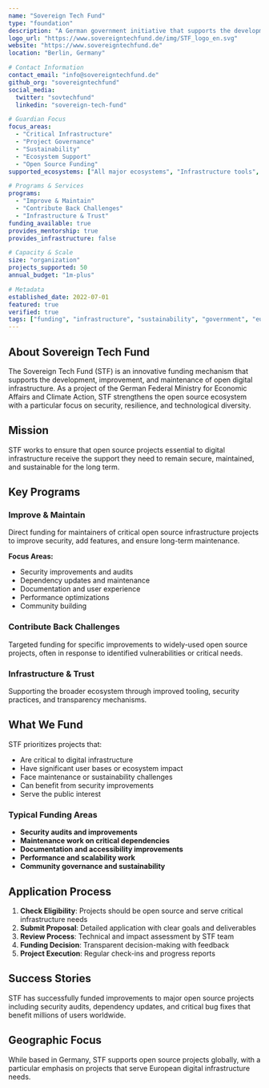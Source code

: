 ```yaml
---
name: "Sovereign Tech Fund"
type: "foundation"
description: "A German government initiative that supports the development, improvement and maintenance of open digital infrastructure with a focus on security, resilience, technological diversity, and the strengthening of the open source ecosystem."
logo_url: "https://www.sovereigntechfund.de/img/STF_logo_en.svg"
website: "https://www.sovereigntechfund.de"
location: "Berlin, Germany"

# Contact Information
contact_email: "info@sovereigntechfund.de"
github_org: "sovereigntechfund"
social_media:
  twitter: "sovtechfund"
  linkedin: "sovereign-tech-fund"

# Guardian Focus
focus_areas: 
  - "Critical Infrastructure"
  - "Project Governance"
  - "Sustainability"
  - "Ecosystem Support"
  - "Open Source Funding"
supported_ecosystems: ["All major ecosystems", "Infrastructure tools", "Security tools"]

# Programs & Services
programs:
  - "Improve & Maintain"
  - "Contribute Back Challenges"
  - "Infrastructure & Trust"
funding_available: true
provides_mentorship: true
provides_infrastructure: false

# Capacity & Scale
size: "organization"
projects_supported: 50
annual_budget: "1m-plus"

# Metadata
established_date: 2022-07-01
featured: true
verified: true
tags: ["funding", "infrastructure", "sustainability", "government", "europe"]
---
```


## About Sovereign Tech Fund

The Sovereign Tech Fund (STF) is an innovative funding mechanism that supports the development, improvement, and maintenance of open digital infrastructure. As a project of the German Federal Ministry for Economic Affairs and Climate Action, STF strengthens the open source ecosystem with a particular focus on security, resilience, and technological diversity.

## Mission

STF works to ensure that open source projects essential to digital infrastructure receive the support they need to remain secure, maintained, and sustainable for the long term.

## Key Programs

### Improve & Maintain
Direct funding for maintainers of critical open source infrastructure projects to improve security, add features, and ensure long-term maintenance.

**Focus Areas:**
- Security improvements and audits
- Dependency updates and maintenance
- Documentation and user experience
- Performance optimizations
- Community building

### Contribute Back Challenges
Targeted funding for specific improvements to widely-used open source projects, often in response to identified vulnerabilities or critical needs.

### Infrastructure & Trust
Supporting the broader ecosystem through improved tooling, security practices, and transparency mechanisms.

## What We Fund

STF prioritizes projects that:
- Are critical to digital infrastructure
- Have significant user bases or ecosystem impact
- Face maintenance or sustainability challenges
- Can benefit from security improvements
- Serve the public interest

### Typical Funding Areas
- **Security audits and improvements**
- **Maintenance work on critical dependencies**
- **Documentation and accessibility improvements**
- **Performance and scalability work**
- **Community governance and sustainability**

## Application Process

1. **Check Eligibility**: Projects should be open source and serve critical infrastructure needs
2. **Submit Proposal**: Detailed application with clear goals and deliverables
3. **Review Process**: Technical and impact assessment by STF team
4. **Funding Decision**: Transparent decision-making with feedback
5. **Project Execution**: Regular check-ins and progress reports

## Success Stories

STF has successfully funded improvements to major open source projects including security audits, dependency updates, and critical bug fixes that benefit millions of users worldwide.

## Geographic Focus

While based in Germany, STF supports open source projects globally, with a particular emphasis on projects that serve European digital infrastructure needs.